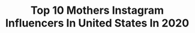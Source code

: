 ---
title: Top 10 Mothers Instagram Influencers In United States In 2020
description: >-
  Find top mothers Instagram influencers in United States in 2020. Most popular hashtags: #pregnant #styleblogger #fashion #ootd.
platform: Instagram
profiles:
  - username: "andybenavidesm"
    fullname: >-
      Andy Benavides
    location: "United States"
    followers: 696203
    engagement: 955
    commentsToLikes: 0.565976
    id: ck0u23mcmyugz0i19aotwd7le
    verified: true
    hashtags: "#stylethebump, #pandoracontigo, #nopegobackhome, #preggo"
  - username: "___krystle"
    fullname: >-
      Krystle Ginn
    location: "United States"
    followers: 10004
    engagement: 1348
    commentsToLikes: 0.078900
    id: ck13awwgvskqb0i19owsmu91q
    verified: false
    hashtags: "#mybestfriend4ever, #springbreak2019, #ginn2015, #heartofthecocktail2019"
  - username: "niadamalos"
    fullname: >-
      Nia Damalos
    location: "United States"
    followers: 6345
    engagement: 1319
    commentsToLikes: 0.455283
    id: ck5cixqehtl3o0i11a1cunuau
    verified: false
    hashtags: "#gemacreatives, #champagneallday, #lightmaze, #nd12daysofchristmas"
  - username: "_liv_fashionably"
    fullname: >-
      Liv
    location: "United States"
    followers: 6214
    engagement: 2275
    commentsToLikes: 0.068142
    id: ck8t30cpx1ev10j78ki5aqwaa
    verified: false
    hashtags: "#fashioninspo, #ootd, #topknot, #friendship"
  - username: "therealmamadurant"
    fullname: >-
      Wanda Durant
    location: "United States"
    followers: 69959
    engagement: 1046
    commentsToLikes: 0.035404
    id: ck0uajayucd650i19mywod3dy
    verified: true
    hashtags: "#givebacktoyourcommunity, #kdstrong, #ripgianna, #likeitornot"
  - username: "perlacious77"
    fullname: >-
      Perla Rodriguez
    location: "United States"
    followers: 10662
    engagement: 1389
    commentsToLikes: 0.052163
    id: ck5qah7a1gdw90i11g2ee99vt
    verified: false
    hashtags: "#happynewyears, #butterflies, #weloveyou, #myunicorn"
  - username: "jessesalterphotography"
    fullname: >-
      Jesse Salter Photography
    location: "United States"
    followers: 61243
    engagement: 542
    commentsToLikes: 0.047022
    id: ck0vyy3856cox0i19burjbxv4
    verified: false
    hashtags: "#loopgiveaway, #styleandselect"
  - username: "expectinganything"
    fullname: >-
      Victoria Nino
    location: "United States"
    followers: 11994
    engagement: 988
    commentsToLikes: 0.105345
    id: ck14hixd0ajgg0i19m4l18dkd
    verified: false
    hashtags: "#youarehope, #eggdonorbaby, #ivfgotthis, #infertilitywarrior"
  - username: "izansabina"
    fullname: >-
      Izan 🇺🇸🇪🇸🇨🇺
    location: "United States"
    followers: 41604
    engagement: 1443
    commentsToLikes: 0.035449
    id: ck8t6lqgke1rr0j784oiacc9a
    verified: false
    hashtags: "#kidsmoda, #instakids, #coolkids, #picture"
  - username: "lenkaa.grace"
    fullname: >-
      ⋒ 𝔼𝕝𝕖𝕟𝕒 𝔾. 𝕍𝕠𝕝𝕔𝕙𝕜𝕠𝕧𝕒
    location: "United States"
    followers: 13072
    engagement: 985
    commentsToLikes: 0.092645
    id: ck5hj2hkifvw90i11k1q9n5og
    verified: false
    hashtags: "#mejuri, #momlife, #bestkittyintheworld"
---
